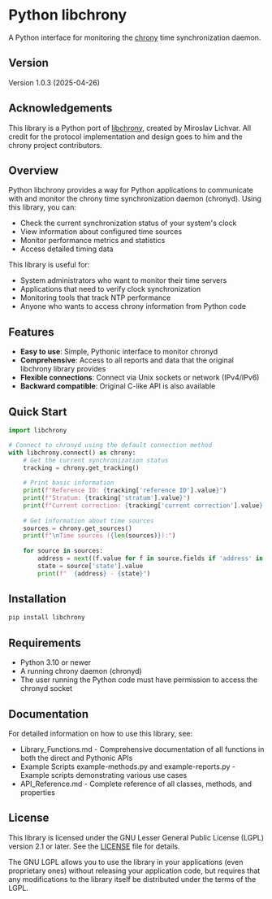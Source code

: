 # Python libchrony

A Python interface for monitoring the [chrony](https://chrony-project.org/) time synchronization daemon.

## Version

Version 1.0.3 (2025-04-26)

## Acknowledgements

This library is a Python port of [libchrony](https://gitlab.com/chrony/libchrony), created by Miroslav Lichvar. All credit for the protocol implementation and design goes to him and the chrony project contributors.

## Overview

Python libchrony provides a way for Python applications to communicate with and monitor the chrony time synchronization daemon (chronyd). Using this library, you can:

- Check the current synchronization status of your system's clock
- View information about configured time sources
- Monitor performance metrics and statistics
- Access detailed timing data

This library is useful for:

- System administrators who want to monitor their time servers
- Applications that need to verify clock synchronization
- Monitoring tools that track NTP performance
- Anyone who wants to access chrony information from Python code

## Features

- **Easy to use**: Simple, Pythonic interface to monitor chronyd
- **Comprehensive**: Access to all reports and data that the original libchrony library provides
- **Flexible connections**: Connect via Unix sockets or network (IPv4/IPv6)
- **Backward compatible**: Original C-like API is also available

## Quick Start

```python
import libchrony

# Connect to chronyd using the default connection method
with libchrony.connect() as chrony:
    # Get the current synchronization status
    tracking = chrony.get_tracking()
    
    # Print basic information
    print(f"Reference ID: {tracking['reference ID'].value}")
    print(f"Stratum: {tracking['stratum'].value}")
    print(f"Current correction: {tracking['current correction'].value} seconds")
    
    # Get information about time sources
    sources = chrony.get_sources()
    print(f"\nTime sources ({len(sources)}):")
    
    for source in sources:
        address = next((f.value for f in source.fields if 'address' in f.name), "unknown")
        state = source['state'].value
        print(f"  {address} - {state}")
```

## Installation

```bash
pip install libchrony
```

## Requirements

- Python 3.10 or newer
- A running chrony daemon (chronyd)
- The user running the Python code must have permission to access the chronyd socket

## Documentation

For detailed information on how to use this library, see:

- Library_Functions.md - Comprehensive documentation of all functions in both the direct and Pythonic APIs
- Example Scripts example-methods.py and example-reports.py - Example scripts demonstrating various use cases
- API_Reference.md - Complete reference of all classes, methods, and properties

## License

This library is licensed under the GNU Lesser General Public License (LGPL) version 2.1 or later. See the [LICENSE](LICENSE.md) file for details.

The GNU LGPL allows you to use the library in your applications (even proprietary ones) without releasing your application code, but requires that any modifications to the library itself be distributed under the terms of the LGPL.
